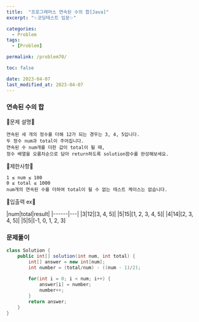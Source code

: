 ```yaml
---
title:  "프로그래머스 연속된 수의 합[Java]"
excerpt: "✨코딩테스트 입문✨"

categories:
  - Problem
tags:
  - [Problem]

permalink: /problem70/

toc: false

date: 2023-04-07
last_modified_at: 2023-04-07
---
```

### 연속된 수의 합

💫문제 설명💫

```
연속된 세 개의 정수를 더해 12가 되는 경우는 3, 4, 5입니다.
두 정수 num과 total이 주어집니다. 
연속된 수 num개를 더한 값이 total이 될 때, 
정수 배열을 오름차순으로 담아 return하도록 solution함수를 완성해보세요.
```

💫제한사항💫

```
1 ≤ num ≤ 100
0 ≤ total ≤ 1000
num개의 연속된 수를 더하여 total이 될 수 없는 테스트 케이스는 없습니다.
```

💫입출력 ex💫

|num|total|result|
|------|---|
|3|12|[3, 4, 5]|
|5|15|[1, 2, 3, 4, 5]|
|4|14|[2, 3, 4, 5]|
|5|5|[-1, 0, 1, 2, 3]

### 문제풀이

```java
class Solution {
    public int[] solution(int num, int total) {
        int[] answer = new int[num];
        int number = (total/num) - ((num - 1)/2);
        
        for(int i = 0; i < num; i++) {
            answer[i] = number;
            number++;
        }
        return answer;
    }
}
```

